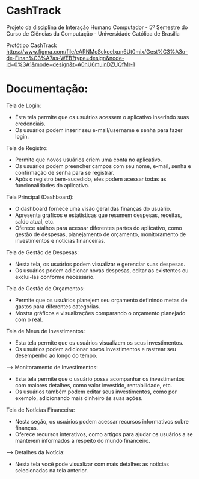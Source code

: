 # CashTrack
Projeto da disciplina de Interação Humano Computador - 5º Semestre do Curso de Ciências da Computação - Universidade Católica de Brasília

Protótipo CashTrack
https://www.figma.com/file/eARNMcSckoelxpn6Ut0mix/Gest%C3%A3o-de-Finan%C3%A7as-WEB?type=design&node-id=0%3A1&mode=design&t=A0hU6muinDZUQfMr-1

# Documentação:

Tela de Login:
- Esta tela permite que os usuários acessem o aplicativo inserindo suas credenciais.
- Os usuários podem inserir seu e-mail/username e senha para fazer login.

Tela de Registro:
- Permite que novos usuários criem uma conta no aplicativo.
- Os usuários podem preencher campos com seu nome, e-mail, senha e confirmação de senha para se registrar.
- Após o registro bem-sucedido, eles podem acessar todas as funcionalidades do aplicativo.

Tela Principal (Dashboard):
- O dashboard fornece uma visão geral das finanças do usuário.
- Apresenta gráficos e estatísticas que resumem despesas, receitas, saldo atual, etc.
- Oferece atalhos para acessar diferentes partes do aplicativo, como gestão de despesas, planejamento de orçamento, monitoramento de investimentos e notícias financeiras.

Tela de Gestão de Despesas:
- Nesta tela, os usuários podem visualizar e gerenciar suas despesas.
- Os usuários podem adicionar novas despesas, editar as existentes ou excluí-las conforme necessário.

Tela de Gestão de Orçamentos:
- Permite que os usuários planejem seu orçamento definindo metas de gastos para diferentes categorias.
- Mostra gráficos e visualizações comparando o orçamento planejado com o real.

Tela de Meus de Investimentos:
- Esta tela permite que os usuários visualizem os seus investimentos.
- Os usuários podem adicionar novos investimentos e rastrear seu desempenho ao longo do tempo.

--> Monitoramento de Investimentos:
- Esta tela permite que o usuário possa acompanhar os investimentos com maiores detalhes, como valor investido, rentabilidade, etc.
- Os usuários também podem editar seus investimentos, como por exemplo, adicionando mais dinheiro às suas ações.

Tela de Notícias Financeira:
- Nesta seção, os usuários podem acessar recursos informativos sobre finanças.
- Oferece recursos interativos, como artigos para ajudar os usuários a se manterem informados a respeito do mundo financeiro.

--> Detalhes da Notícia:
- Nesta tela você pode visualizar com mais detalhes as notícias selecionadas na tela anterior.

